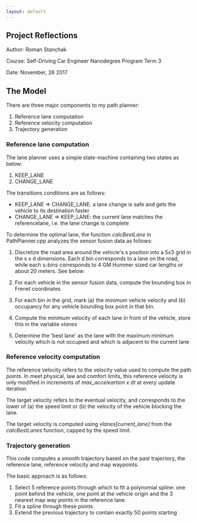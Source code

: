 ```yaml
---
layout: default
---
```


Project Reflections
-------------------

Author: Roman Stanchak

Course: Self-Driving Car Engineer Nanodegree Program Term 3

Date: November, 26 2017

## The Model

There are three major components to my path planner:

1. Reference lane computation
2. Reference velocity computation
3. Trajectory generation 


### Reference lane computation

The lane planner uses a simple state-machine containing two states as below:

1. KEEP_LANE
2. CHANGE_LANE

The transitions conditions are as follows:

- KEEP_LANE => CHANGE_LANE: a lane change is safe and gets the vehicle to its destination faster
- CHANGE_LANE => KEEP_LANE: the current lane matches the referencelane, i.e. the lane change is complete

To determine the optimal lane, the function *calcBestLane* in PathPlanner.cpp analyzes the sensor fusion data as follows:

1. Discretize the road area around the vehicle's s position into a 5x3 grid in the s x d dimensions. Each d bin corresponds to a lane on the road, while each s-bins corresponds to 4 GM Hummer sized car lengths or about 20 meters. See below:

2. For each vehicle in the sensor fusion data, compute the bounding box in Frenet coordinates
3. For each bin in the grid, mark (a) the minimum vehicle velocity and (b) occupancy for any vehicle bounding box point in that bin.
4. Compute the minimum velocity of each lane in front of the vehicle, store this in the variable *vlanes*
5. Determine the 'best lane' as the lane with the maximum minimum velocity which is not occupied and which is adjacent to the current lane

### Reference velocity computation

The reference velocity refers to the velocity value used to compute the path points.  In meet physical, law and comfort limits, this reference velocity is only modified in increments of *max_acceleartion x dt* at every update iteration.

The target velocity refers to the eventual velocity, and corresponds to the lower of (a) the speed limit or (b) the velocity of the vehicle blocking the lane.

The target velocity is computed using *vlanes[current_lane]* from the *calcBestLanes* function, capped by the speed limit.

### Trajectory generation

This code computes a smooth trajectory based on the past trajectory, the reference lane, reference velocity and map waypoints.

The basic approach is as follows:

1. Select 5 reference points through which to fit a polynomial spline: one point behind the vehicle, one point at the vehicle origin and the 3 nearest map way points in the reference lane.
2. Fit a spline through these points
3. Extend the previous trajectory to contain exactly 50 points starting 

